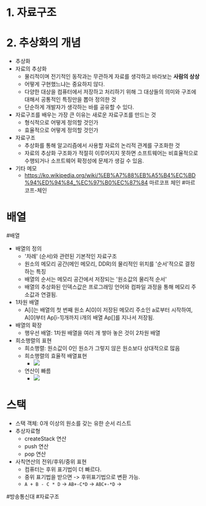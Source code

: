 # 1. 자료구조
# 2. 추상화의 개념
- 추상화
- 자료의 추상화
	- 물리적이며 전기적인 동작과는 무관하게 자료를 생각하고 바라보는 **사람의 상상**
	- 어떻게 구현했느냐는 중요하지 않다.
	- 다양한 대상을 컴퓨터에서 저장하고 처리하기 위해 그 대상들의 의미와 구조에 대해서 공통적인 특징만을 뽑아 정의한 것
	- 단순하게 개발자가 생각하는 바를 공유할 수 있다.
- 자료구조를 배우는 가장 큰 이유는 새로운 자료구조를 만드는 것
	- 형식적으로 어떻게 정의할 것인가
	- 효율적으로 어떻게 정의할 것인가
- 자료구조
	- 추상화를 통해 알고리즘에서 사용할 자료의 논리적 관계를 구조화한 것
	- 자료의 추상화 구조화가 적절히 이루어지지 못하면 소프트웨어는 비효율적으로 수행되거나 소프트웨어 확정성에 문제가 생길 수 있음.
- 기타 메모
	- https://ko.wikipedia.org/wiki/%EB%A7%88%EB%A5%B4%EC%BD%94%ED%94%84_%EC%97%B0%EC%87%84 마르코프 체인 #마르코프-체인
# 배열
#배열 
- 배열의 정의
	- '차례' (순서)와 관련된 기본적인 자료구조
	- 원소의 메모리 공간(메인 메모리, DDR)의 물리적인 위치를 '순서'적으로 결정하는 특징
	- 배열의 순서는 메모리 공간에서 저장되는 '원소값의 물리적 순서'
	- 배열의 추상화된 인덱스값은 프로그래밍 언어와 컴파일 과정을 통해 메모리 주소값과 연결됨.
- 1차원 배열
	- A[i]는 배열의 첫 번째 원소 A[0]이 저장된 메모리 주소인 a로부터 시작하여, A[0]부터 Ap[i-1]개까지 i개의 배열 Ap[]를 지나서 저장됨.
- 배열의 확장
	- 행우선 배열: 1차원 배열을 여러 개 쌓아 놓은 것이 2차원 배열
- 희소행렬의 표현
	- 희소행렬: 원소값이 0인 원소가 그렇지 않은 원소보다 상대적으로 많음
	- 희소행렬의 효율적 배열표현
		- ![](https://i.imgur.com/tB6u7Xc.png)
	- 연산이 빠름
		- ![](https://i.imgur.com/kPADYDk.png)
# 스택
- 스택 객체: 0개 이상의 원소를 갖는 유한 순서 리스트
- 추상자료형
	- createStack 연산
	- push 연산
	- pop 연산
- 사칙연산의 전위/후위/중위 표현
	- 컴퓨터는 후위 표기법이 더 빠르다.
	- 중위 표기법을 받으면 -> 후위표기법으로 변환 가능.
	- `A + B - C * D` -> `AB+-C*D` -> `ABC+-*D` -> 


#방송통신대 #자료구조 